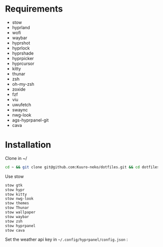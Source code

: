 # Requirements

- stow
- hyprland
- wofi
- waybar
- hyprshot
- hyprlock
- hyprshade
- hyprpicker
- hyprcursor
- kitty
- thunar
- zsh
- oh-my-zsh
- zoxide
- fzf
- viu
- uwufetch
- swaync
- nwg-look
- ags-hyprpanel-git
- cava

# Installation

Clone in ~/
```zsh
cd ~ && git clone git@github.com:Kuuro-neko/dotfiles.git && cd dotfiles/
```
Use stow
```zsh
stow gtk
stow hypr
stow kitty
stow nwg-look
stow themes
stow Thunar
stow wallpaper
stow waybar
stow zsh
stow hyprpanel
stow cava
```

Set the weather api key in `~/.config/hyprpanel/config.json` :
